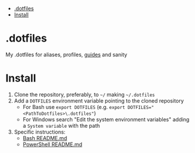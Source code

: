<!-- TOC -->

- [.dotfiles](#dotfiles)
- [Install](#install)

<!-- /TOC -->

# .dotfiles

My .dotfiles for aliases, profiles, [guides](Guides/) and sanity

# Install

1. Clone the repository, preferably, to `~/` making `~/.dotfiles`
2. Add a `DOTFILES` environment variable pointing to the cloned repository
    - For Bash use `export DOTFILES` (e.g. `export DOTFILES="<PathToDotfiles>\.dotfiles"`)
    - For Windows search "Edit the system environment variables" adding a `System variable` with the path
3. Specific instructions:
    - [Bash README.md](bash/)
    - [PowerShell README.md](PowerShell/)
